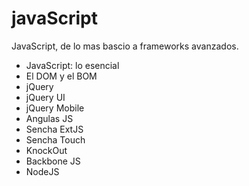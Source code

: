 # javaScript
JavaScript, de lo mas bascio a frameworks avanzados.
- JavaScript: lo esencial
- El DOM y el BOM
- jQuery
- jQuery UI
- jQuery Mobile
- Angulas JS
- Sencha ExtJS
- Sencha Touch
- KnockOut
- Backbone JS
- NodeJS
